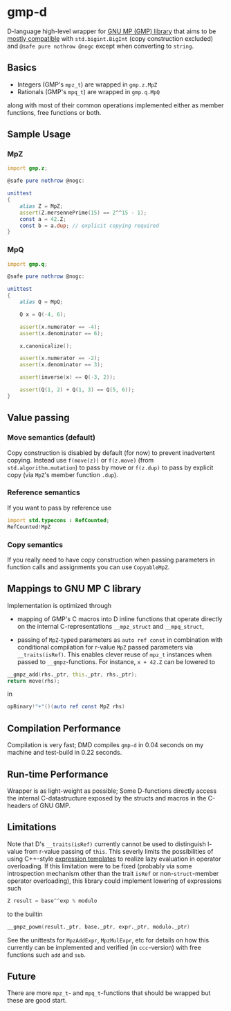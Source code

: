 # gmp-d

D-language high-level wrapper for [GNU MP (GMP) library](https://gmplib.org/)
that aims to
be [mostly compatible](https://github.com/nordlow/gmp-d/blob/master/src/gmp/z.d#L2030)
with `std.bigint.BigInt` (copy construction excluded) and `@safe pure nothrow
@nogc` except when converting to `string`.

## Basics

- Integers (GMP's `mpz_t`) are wrapped in `gmp.z.MpZ`
- Rationals (GMP's `mpq_t`) are wrapped in `gmp.q.MpQ`

along with most of their common operations implemented either as member
functions, free functions or both.

## Sample Usage

### MpZ

```D
import gmp.z;

@safe pure nothrow @nogc:

unittest
{
    alias Z = MpZ;
    assert(Z.mersennePrime(15) == 2^^15 - 1);
    const a = 42.Z;
    const b = a.dup; // explicit copying required
}
```

### MpQ

```D
import gmp.q;

@safe pure nothrow @nogc:

unittest
{
    alias Q = MpQ;

    Q x = Q(-4, 6);

    assert(x.numerator == -4);
    assert(x.denominator == 6);

    x.canonicalize();

    assert(x.numerator == -2);
    assert(x.denominator == 3);

    assert(inverse(x) == Q(-3, 2));

    assert(Q(1, 2) + Q(1, 3) == Q(5, 6));
}
```

## Value passing

### Move semantics (default)

Copy construction is disabled by default (for now) to prevent inadvertent
copying. Instead use `f(move(z))` or `f(z.move)` (from `std.algorithm.mutation`)
to pass by move or `f(z.dup)` to pass by explicit copy (via `MpZ`'s member
function `.dup`).

### Reference semantics

If you want to pass by reference use

```D
import std.typecons : RefCounted;
RefCounted!MpZ
```

### Copy semantics

If you really need to have copy construction when passing parameters in function
calls and assignments you can use `CopyableMpZ`.

## Mappings to GNU MP C library

Implementation is optimized through

- mapping of GMP's C macros into D inline functions that operate directly on the
  internal C-representations `__mpz_struct` and `__mpq_struct`,

- passing of `MpZ`-typed parameters as `auto ref const` in combination with
  conditional compilation for r-value `MpZ` passed parameters via
  `__traits(isRef)`. This enables clever reuse of `mpz_t` instances when passed
  to `__gmpz`-functions. For instance, `x + 42.Z` can be lowered to

```D
__gmpz_add(rhs._ptr, this._ptr, rhs._ptr);
return move(rhs);
```

in

```D
opBinary!"+"()(auto ref const MpZ rhs)
```

## Compilation Performance

Compilation is very fast; DMD compiles `gmp-d` in 0.04 seconds on my machine and
test-build in 0.22 seconds.

## Run-time Performance

Wrapper is as light-weight as possible; Some D-functions directly access the
internal C-datastructure exposed by the structs and macros in the C-headers of
GNU GMP.

## Limitations

Note that D's `__traits(isRef)` currently cannot be used to distinguish l-value
from r-value passing of `this`. This severly limits the possibilities of using
C++-style [expression
templates](https://en.wikipedia.org/wiki/Expression_templates) to realize lazy
evaluation in operator overloading. If this limitation were to be fixed
(probably via some introspection mechanism other than the trait `isRef` or
non-`struct`-member operator overloading), this library could implement lowering
of expressions such

```D
Z result = base^^exp % modulo
```

to the builtin

```D
__gmpz_powm(result._ptr, base._ptr, expr._ptr, modulo._ptr)
```

See the unittests for `MpzAddExpr`, `MpzMulExpr`, etc for details on how this
currently can be implemented and verified (in `ccc`-version) with free
functions such `add` and `sub`.

## Future

There are more `mpz_t`- and `mpq_t`-functions that should be wrapped but these are good start.
